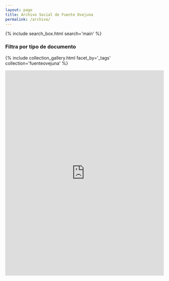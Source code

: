 ```yaml
---
layout: page
title: Archivo Social de Fuente Ovejuna
permalink: /archivo/
---
```


{% include search_box.html search='main' %}

### Filtra por tipo de documento
{% include collection_gallery.html facet_by='_tags' collection='fuenteovejuna' %}

<!--## Por tipo de objeto
### Ediciones
{% include collection_gallery.html facet_by='_tags' only='Edición' collection='fuenteovejuna' %}
### Representaciones
{% include collection_gallery.html facet_by='_tags' only='Representación' collection='fuenteovejuna' %}
### Copias
{% include collection_gallery.html facet_by='_tags' only='Copia' collection='fuenteovejuna' %}
### Recursos didácticos
{% include collection_gallery.html facet_by='_tags' only='Recurso didáctico' collection='fuenteovejuna' %}-->

<iframe src='https://cdn.knightlab.com/libs/timeline3/latest/embed/index.html?source=1jjTyDDROB_Fnd9_q3W8ZOkG4SFXkxKAFhKTr6a2HUNc&font=Default&lang=en&initial_zoom=2&height=650' width='100%' height='650' webkitallowfullscreen mozallowfullscreen allowfullscreen frameborder='0'></iframe>